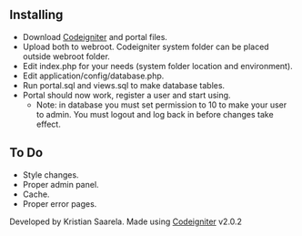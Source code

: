 ## Installing
<ul>
    <li>Download <a href="http://codeigniter.com/">Codeigniter</a> and portal files.</li>
    <li>Upload both to webroot. Codeigniter system folder can be placed outside webroot folder.</li>
    <li>Edit index.php for your needs (system folder location and environment).</li>
    <li>Edit application/config/database.php.</li>
    <li>Run portal.sql and views.sql to make database tables.</li>
    <li>Portal should now work, register a user and start using.
        <ul>
            <li>Note: in database you must set permission to 10 to make your user to admin. You must logout and log back in before changes take effect.</li>
        </ul>
    </li>
</ul>

## To Do
<ul>
    <li>Style changes.</li>
    <li>Proper admin panel.</li>
    <li>Cache.</li>
    <li>Proper error pages.</li>
</ul>

Developed by Kristian Saarela.
Made using <a href="http://codeigniter.com">Codeigniter</a> v2.0.2